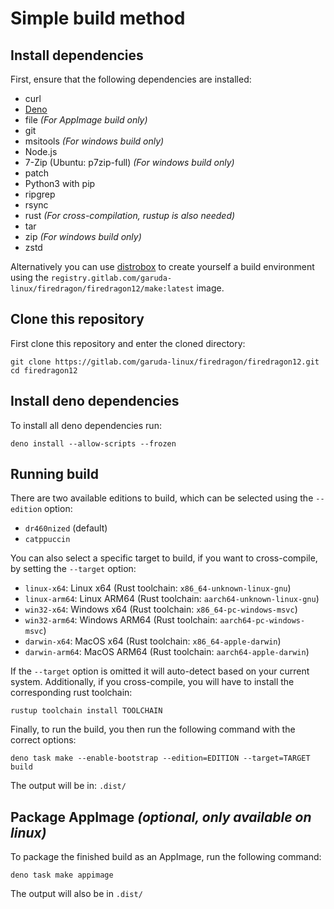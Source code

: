# Simple build method

## Install dependencies

First, ensure that the following dependencies are installed:

- curl
- [Deno](https://deno.com/)
- file *(For AppImage build only)*
- git
- msitools *(For windows build only)*
- Node.js
- 7-Zip (Ubuntu: p7zip-full) *(For windows build only)*
- patch
- Python3 with pip
- ripgrep
- rsync
- rust *(For cross-compilation, rustup is also needed)*
- tar
- zip *(For windows build only)*
- zstd

Alternatively you can use [distrobox](https://github.com/89luca89/distrobox) to create yourself a build environment using the `registry.gitlab.com/garuda-linux/firedragon/firedragon12/make:latest` image.

## Clone this repository

First clone this repository and enter the cloned directory:

``` shell
git clone https://gitlab.com/garuda-linux/firedragon/firedragon12.git
cd firedragon12
```

## Install deno dependencies

To install all deno dependencies run:

``` shell
deno install --allow-scripts --frozen
```

## Running build

There are two available editions to build, which can be selected using the `--edition` option:

- `dr460nized` (default)
- `catppuccin`

You can also select a specific target to build, if you want to cross-compile, by setting the `--target` option:

- `linux-x64`: Linux x64 (Rust toolchain: `x86_64-unknown-linux-gnu`)
- `linux-arm64`: Linux ARM64 (Rust toolchain: `aarch64-unknown-linux-gnu`)
- `win32-x64`: Windows x64 (Rust toolchain: `x86_64-pc-windows-msvc`)
- `win32-arm64`: Windows ARM64 (Rust toolchain: `aarch64-pc-windows-msvc`)
- `darwin-x64`: MacOS x64 (Rust toolchain: `x86_64-apple-darwin`)
- `darwin-arm64`: MacOS ARM64 (Rust toolchain: `aarch64-apple-darwin`)

If the `--target` option is omitted it will auto-detect based on your current system.
Additionally, if you cross-compile, you will have to install the corresponding rust toolchain:

``` shell
rustup toolchain install TOOLCHAIN
```

Finally, to run the build, you then run the following command with the correct options:

``` shell
deno task make --enable-bootstrap --edition=EDITION --target=TARGET build
```

The output will be in: `.dist/`

## Package AppImage *(optional, only available on linux)*

To package the finished build as an AppImage, run the following command:

``` shell
deno task make appimage
```

The output will also be in `.dist/`
